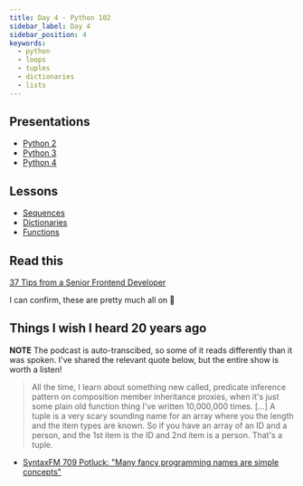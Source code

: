 ```yaml
---
title: Day 4 - Python 102
sidebar_label: Day 4
sidebar_position: 4
keywords:
  - python
  - loops
  - tuples
  - dictionaries
  - lists
---
```


## Presentations

- [Python 2](https://docs.google.com/presentation/d/1iUGwn6k04hNc9DL8oQwm8q2di-kwaIAsxJzABcX8N7Y/edit?usp=sharing)
- [Python 3](https://docs.google.com/presentation/d/1ufwxiwSQGWGOIr7b-1ox7YLit93ECu9LZvDdi7YJH5E/edit?usp=sharing)
- [Python 4](https://docs.google.com/presentation/d/1kUeP5SxEEna1wmnmXYeN7O77zoAZdVyxtuRn-r1MIkY/edit?usp=sharing)

## Lessons

- [Sequences](/docs/lessons/solving-problems-using-code-python/python-sequences)
- [Dictionaries](/docs/lessons/solving-problems-using-code-python/python-mapping)
- [Functions](/docs/lessons/solving-problems-using-code-python/python-functions)

## Read this

[37 Tips from a Senior Frontend Developer](https://dev.to/_ndeyefatoudiop/37-tips-from-a-senior-frontend-developer-251b)

I can confirm, these are pretty much all on :dart:

## Things I wish I heard 20 years ago

**NOTE** The podcast is auto-transcibed, so some of it reads differently than it was spoken. I've shared the relevant quote below, but the entire show is worth a listen!

> All the time, I learn about something new called, predicate inference pattern on composition member inheritance proxies, when it's just some plain old function thing I've written 10,000,000 times. [...]
> A tuple is a very scary sounding name for an array where you the length and the item types are known. So if you have an array of an ID and a person, and the 1st item is the ID and 2nd item is a person. That's a tuple.

- [SyntaxFM 709 Potluck: "Many fancy programming names are simple concepts"](https://syntax.fm/show/709/potluck-naming-tech-generators-layers-follow-up-sick-picks-page/transcript#many-fancy-programming-names-are-simple-concepts)
